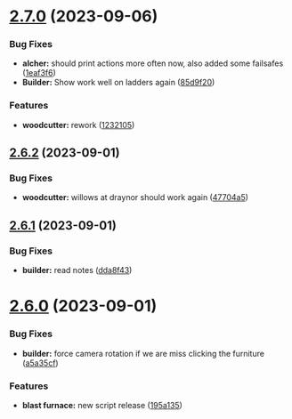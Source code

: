 # [2.7.0](https://github.com/Torwent/wasp-free/compare/v2.6.2...v2.7.0) (2023-09-06)


### Bug Fixes

* **alcher:** should print actions more often now, also added some failsafes ([1eaf3f6](https://github.com/Torwent/wasp-free/commit/1eaf3f6cb78ec3641dcb592b4cf437efd4cadd39))
* **Builder:** Show work well on ladders again ([85d9f20](https://github.com/Torwent/wasp-free/commit/85d9f20d90f3c5fa2e807ceb46916be14794ceec))


### Features

* **woodcutter:** rework ([1232105](https://github.com/Torwent/wasp-free/commit/12321056b96daf5ae4499608a02fcb4226099dfe))



## [2.6.2](https://github.com/Torwent/wasp-free/compare/v2.6.1...v2.6.2) (2023-09-01)


### Bug Fixes

* **woodcutter:** willows at draynor should work again ([47704a5](https://github.com/Torwent/wasp-free/commit/47704a5006aef26bf6763f34faa826f6cb1d1da8))



## [2.6.1](https://github.com/Torwent/wasp-free/compare/v2.6.0...v2.6.1) (2023-09-01)


### Bug Fixes

* **builder:** read notes ([dda8f43](https://github.com/Torwent/wasp-free/commit/dda8f43dc9a842dfe2ff7d492501fb498fb86022))



# [2.6.0](https://github.com/Torwent/wasp-free/compare/v2.5.10...v2.6.0) (2023-09-01)


### Bug Fixes

* **builder:** force camera rotation if we are miss clicking the furniture ([a5a35cf](https://github.com/Torwent/wasp-free/commit/a5a35cf3430521f7d496bfff9fcb49d5b4d20076))


### Features

* **blast furnace:** new script release ([195a135](https://github.com/Torwent/wasp-free/commit/195a135b686c798271f1e57b8e1df1775264cf6c))



